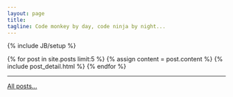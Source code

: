 ```yaml
---
layout: page
title: 
tagline: Code monkey by day, code ninja by night...
---
```

{% include JB/setup %}

 
<div class="blog-index">
{% for post in site.posts limit:5 %}
{% assign content = post.content %}
{% include post_detail.html %}
{% endfor %}
</div>
<hr>
<a href="archive.html">All posts...</a>



